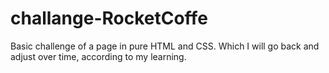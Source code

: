 # challange-RocketCoffe
Basic challenge of a page in pure HTML and CSS. Which I will go back and adjust over time, according to my learning.
